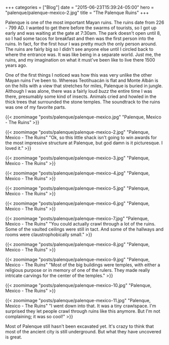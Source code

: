 +++
categories = ["Blog"]
date = "2015-06-23T15:39:24-05:00"
hero = "palenque/palenque-mexico-2.jpg"
title = "The Palenque Ruins"
+++

Palenque is one of the most important Mayan ruins. The ruins date from 226 - 799 AD. I wanted to get there before the swarms of tourists, so I got up early and was waiting at the gate at 7:30am. The park doesn't open until 8, so I had some tacos for breakfast and then was the first person into the ruins. In fact, for the first hour I was pretty much the only person around. The ruins are fairly big so I didn't see anyone else until I circled back to where the entrance was. It was like being in a separate world. Just me, the ruins, and my imagination on what it must've been like to live there 1500 years ago.

One of the first things I noticed was how this was very unlike the other Mayan ruins I've been to. Whereas Teotihuacán is flat and Monte Albán is on the hills with a view that stretches for miles, Palenque is buried in jungle. Although I was alone, there was a fairly loud *buzz* the entire time I was there, presumably some kind of insects. Animals cried and howled in the thick trees that surrounded the stone temples. The soundtrack to the ruins was one of my favorite parts.

{{< zoomimage "posts/palenque/palenque-mexico.jpg" "Palenque, Mexico - The Ruins" >}}

{{< zoomimage "posts/palenque/palenque-mexico-2.jpg" "Palenque, Mexico - The Ruins" "Ok, so this little shack isn't going to win awards for the most impressive structure at Palenque, but god damn is it picturesque. I loved it." >}}

{{< zoomimage "posts/palenque/palenque-mexico-3.jpg" "Palenque, Mexico - The Ruins" >}}

{{< zoomimage "posts/palenque/palenque-mexico-4.jpg" "Palenque, Mexico - The Ruins" >}}

{{< zoomimage "posts/palenque/palenque-mexico-5.jpg" "Palenque, Mexico - The Ruins" >}}

{{< zoomimage "posts/palenque/palenque-mexico-6.jpg" "Palenque, Mexico - The Ruins" >}}

{{< zoomimage "posts/palenque/palenque-mexico-7.jpg" "Palenque, Mexico - The Ruins" "You could actually crawl through a lot of the ruins. Some of the vaulted ceilings were still in tact. And some of the hallways and rooms were claustrophobically small." >}}

{{< zoomimage "posts/palenque/palenque-mexico-8.jpg" "Palenque, Mexico - The Ruins" >}}

{{< zoomimage "posts/palenque/palenque-mexico-9.jpg" "Palenque, Mexico - The Ruins" "Most of the big buildings were temples, with either a religious purpose or in memory of one of the rulers. They made really intricate carvings for the center of the temples." >}}

{{< zoomimage "posts/palenque/palenque-mexico-10.jpg" "Palenque, Mexico - The Ruins" >}}

{{< zoomimage "posts/palenque/palenque-mexico-11.jpg" "Palenque, Mexico - The Ruins" "I went down into that. It was a tiny crawlspace. I'm surprised they let people crawl through ruins like this anymore. But I'm not complaining; it was so cool!" >}}

Most of Palenque still hasn't been excavated yet. It's crazy to think that most of the ancient city is still underground. But what they have uncovered is great.
